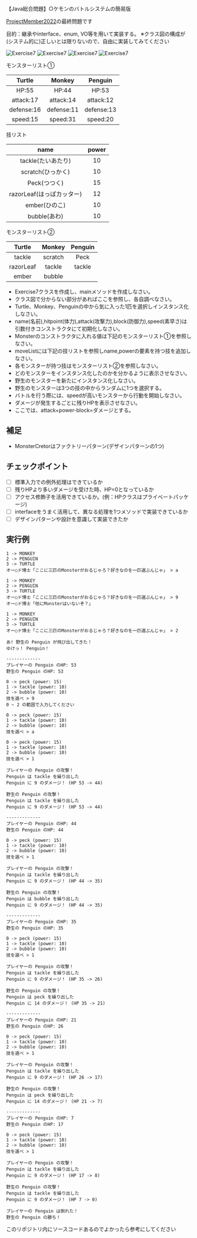 【Java総合問題】○ケモンのバトルシステムの簡易版

[ProjectMember2022](https://github.com/fujiitomoko/ProjectMember2022Document)の最終問題です

目的：継承やinterface、enum, VO等を用いて実装する。
※クラス図の構成が(システム的に)正しいとは限りないので、自由に実装してみてください

![Exercise7](https://user-images.githubusercontent.com/73931800/198674135-fa6aac32-c2e8-43d5-a044-47364ea81147.png)
![Exercise7](https://user-images.githubusercontent.com/73931800/207304742-97708735-ece0-4928-91f5-39f870b32dab.png)
![Exercise7](https://user-images.githubusercontent.com/73931800/207304891-674cb2bd-b435-406e-93ab-f98a312fa118.png)
![Exercise7](https://user-images.githubusercontent.com/73931800/207305059-53f92553-8292-41e0-b2e6-56b70c83876d.png)

モンスターリスト①

|Turtle|Monkey|Penguin|
|:--:|:--:|:--:|
|HP:55|HP:44|HP:53|
|attack:17|attack:14|attack:12|
|defense:16|defense:11|defense:13|
|speed:15|speed:31|speed:20|

技リスト

|name|power|
|:--:|:--:|
|tackle(たいあたり)|10|
|scratch(ひっかく)|10|
|Peck(つつく)|15|
|razorLeaf(はっぱカッター)|12|
|ember(ひのこ)|10|
|bubble(あわ)|10|

モンスターリスト②

|Turtle|Monkey|Penguin|
|:--:|:--:|:--:|
|tackle|scratch|Peck|
|razorLeaf|tackle|tackle|
|ember	|bubble||

- Exercise7クラスを作成し、mainメソッドを作成しなさい。
- クラス図で分からない部分があればここを参照し、各自調べなさい。
- Turtle、Monkey、Penguinの中から気に入った1匹を選択しインスタンス化しなさい。
- name(名前),hitpoint(体力),attack(攻撃力),block(防御力),speed(素早さ)は引数付きコンストラクタにて初期化しなさい。
- Monsterのコンストラクタに入れる値は下記のモンスターリスト①を参照しなさい。
- moveListには下記の技リストを参照しname,powerの要素を持つ技を追加しなさい。
- 各モンスターが持つ技はモンスターリスト②を参照しなさい。
- どのモンスターをインスタンス化したのかを分かるように表示させなさい。
- 野生のモンスターを新たにインスタンス化しなさい。
- 野生のモンスターは3つの技の中からランダムに1つを選択する。
- バトルを行う際には、speedが高いモンスターから行動を開始しなさい。
- ダメージが発生するごとに残りHPを表示させなさい。
- ここでは、attack+power-block=ダメージとする。

## 補足
- MonsterCretorはファクトリーパターン(デザインパターンの1つ)

## チェックポイント

- [ ] 標準入力での例外処理はできているか
- [ ] 残りHPより多いダメージを受けた時、HP=0となっているか
- [ ] アクセス修飾子を活用できているか。(例：HPクラスはプライベートパッケージ)
- [ ] interfaceをうまく活用して、異なる処理を1つメソッドで実装できているか
- [ ] デザインパターンや設計を意識して実装できたか

## 実行例

```shell
1 -> MONKEY
2 -> PENGUIN
3 -> TURTLE
オー○ド博士「ここに三匹のMonsterがおるじゃろ？好きなのを一匹選ぶんじゃ」 > a

1 -> MONKEY
2 -> PENGUIN
3 -> TURTLE
オー○ド博士「ここに三匹のMonsterがおるじゃろ？好きなのを一匹選ぶんじゃ」 > 9
オー○ド博士「他にMonsterはいないぞ？」

1 -> MONKEY
2 -> PENGUIN
3 -> TURTLE
オー○ド博士「ここに三匹のMonsterがおるじゃろ？好きなのを一匹選ぶんじゃ」 > 2

あ! 野生の Penguin が飛び出してきた！
ゆけっ！ Penguin！

-------------
プレイヤーの Penguin のHP: 53
野生の Penguin のHP: 53

0 -> peck (power: 15)
1 -> tackle (power: 10)
2 -> bubble (power: 10)
技を選べ > 9
0 ~ 2 の範囲で入力してください

0 -> peck (power: 15)
1 -> tackle (power: 10)
2 -> bubble (power: 10)
技を選べ > a

0 -> peck (power: 15)
1 -> tackle (power: 10)
2 -> bubble (power: 10)
技を選べ > 1

プレイヤーの Penguin の攻撃！
Penguin は tackle を繰り出した
Penguin に 9 のダメージ！ (HP 53 -> 44)

野生の Penguin の攻撃！
Penguin は tackle を繰り出した
Penguin に 9 のダメージ！ (HP 53 -> 44)

-------------
プレイヤーの Penguin のHP: 44
野生の Penguin のHP: 44

0 -> peck (power: 15)
1 -> tackle (power: 10)
2 -> bubble (power: 10)
技を選べ > 1

プレイヤーの Penguin の攻撃！
Penguin は tackle を繰り出した
Penguin に 9 のダメージ！ (HP 44 -> 35)

野生の Penguin の攻撃！
Penguin は bubble を繰り出した
Penguin に 9 のダメージ！ (HP 44 -> 35)

-------------
プレイヤーの Penguin のHP: 35
野生の Penguin のHP: 35

0 -> peck (power: 15)
1 -> tackle (power: 10)
2 -> bubble (power: 10)
技を選べ > 1

プレイヤーの Penguin の攻撃！
Penguin は tackle を繰り出した
Penguin に 9 のダメージ！ (HP 35 -> 26)

野生の Penguin の攻撃！
Penguin は peck を繰り出した
Penguin に 14 のダメージ！ (HP 35 -> 21)

-------------
プレイヤーの Penguin のHP: 21
野生の Penguin のHP: 26

0 -> peck (power: 15)
1 -> tackle (power: 10)
2 -> bubble (power: 10)
技を選べ > 1

プレイヤーの Penguin の攻撃！
Penguin は tackle を繰り出した
Penguin に 9 のダメージ！ (HP 26 -> 17)

野生の Penguin の攻撃！
Penguin は peck を繰り出した
Penguin に 14 のダメージ！ (HP 21 -> 7)

-------------
プレイヤーの Penguin のHP: 7
野生の Penguin のHP: 17

0 -> peck (power: 15)
1 -> tackle (power: 10)
2 -> bubble (power: 10)
技を選べ > 1

プレイヤーの Penguin の攻撃！
Penguin は tackle を繰り出した
Penguin に 9 のダメージ！ (HP 17 -> 8)

野生の Penguin の攻撃！
Penguin は tackle を繰り出した
Penguin に 9 のダメージ！ (HP 7 -> 0)

プレイヤーの Penguin は倒れた！
野生の Penguin の勝ち！
```

このリポジトリ内にソースコードあるのでよかったら参考にしてください
